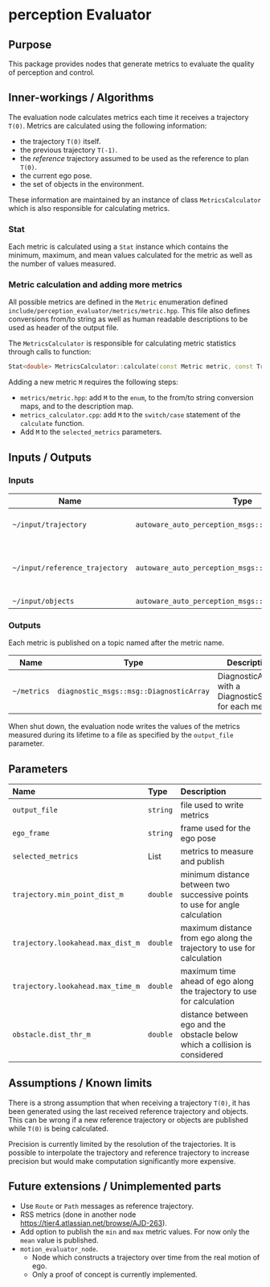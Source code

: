# perception Evaluator

## Purpose

This package provides nodes that generate metrics to evaluate the quality of perception and control.

## Inner-workings / Algorithms

The evaluation node calculates metrics each time it receives a trajectory `T(0)`.
Metrics are calculated using the following information:

- the trajectory `T(0)` itself.
- the previous trajectory `T(-1)`.
- the _reference_ trajectory assumed to be used as the reference to plan `T(0)`.
- the current ego pose.
- the set of objects in the environment.

These information are maintained by an instance of class `MetricsCalculator`
which is also responsible for calculating metrics.

### Stat

Each metric is calculated using a `Stat` instance which contains
the minimum, maximum, and mean values calculated for the metric
as well as the number of values measured.

### Metric calculation and adding more metrics

All possible metrics are defined in the `Metric` enumeration defined
`include/perception_evaluator/metrics/metric.hpp`.
This file also defines conversions from/to string as well as human readable descriptions
to be used as header of the output file.

The `MetricsCalculator` is responsible for calculating metric statistics
through calls to function:

```C++
Stat<double> MetricsCalculator::calculate(const Metric metric, const Trajectory & traj) const;
```

Adding a new metric `M` requires the following steps:

- `metrics/metric.hpp`: add `M` to the `enum`, to the from/to string conversion maps, and to the description map.
- `metrics_calculator.cpp`: add `M` to the `switch/case` statement of the `calculate` function.
- Add `M` to the `selected_metrics` parameters.

## Inputs / Outputs

### Inputs

| Name                           | Type                                                   | Description                                       |
| ------------------------------ | ------------------------------------------------------ | ------------------------------------------------- |
| `~/input/trajectory`           | `autoware_auto_perception_msgs::msg::Trajectory`         | Main trajectory to evaluate                       |
| `~/input/reference_trajectory` | `autoware_auto_perception_msgs::msg::Trajectory`         | Reference trajectory to use for deviation metrics |
| `~/input/objects`              | `autoware_auto_perception_msgs::msg::PredictedObjects` | Obstacles                                         |

### Outputs

Each metric is published on a topic named after the metric name.

| Name        | Type                                    | Description                                             |
| ----------- | --------------------------------------- | ------------------------------------------------------- |
| `~/metrics` | `diagnostic_msgs::msg::DiagnosticArray` | DiagnosticArray with a DiagnosticStatus for each metric |

When shut down, the evaluation node writes the values of the metrics measured during its lifetime
to a file as specified by the `output_file` parameter.

## Parameters

| Name                              | Type     | Description                                                                 |
| :-------------------------------- | :------- | :-------------------------------------------------------------------------- |
| `output_file`                     | `string` | file used to write metrics                                                  |
| `ego_frame`                       | `string` | frame used for the ego pose                                                 |
| `selected_metrics`                | List     | metrics to measure and publish                                              |
| `trajectory.min_point_dist_m`     | `double` | minimum distance between two successive points to use for angle calculation |
| `trajectory.lookahead.max_dist_m` | `double` | maximum distance from ego along the trajectory to use for calculation       |
| `trajectory.lookahead.max_time_m` | `double` | maximum time ahead of ego along the trajectory to use for calculation       |
| `obstacle.dist_thr_m`             | `double` | distance between ego and the obstacle below which a collision is considered |

## Assumptions / Known limits

There is a strong assumption that when receiving a trajectory `T(0)`,
it has been generated using the last received reference trajectory and objects.
This can be wrong if a new reference trajectory or objects are published while `T(0)` is being calculated.

Precision is currently limited by the resolution of the trajectories.
It is possible to interpolate the trajectory and reference trajectory to increase precision but would make computation significantly more expensive.

## Future extensions / Unimplemented parts

- Use `Route` or `Path` messages as reference trajectory.
- RSS metrics (done in another node <https://tier4.atlassian.net/browse/AJD-263>).
- Add option to publish the `min` and `max` metric values. For now only the `mean` value is published.
- `motion_evaluator_node`.
  - Node which constructs a trajectory over time from the real motion of ego.
  - Only a proof of concept is currently implemented.

